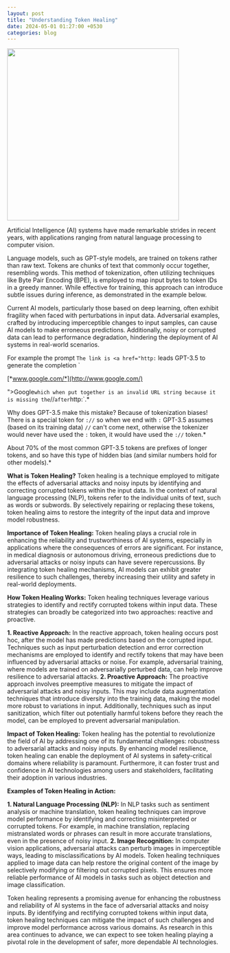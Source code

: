 ```yaml
---
layout: post
title: "Understanding Token Healing"
date: 2024-05-01 01:27:00 +0530
categories: blog
---
```

<img src="https://i.postimg.cc/fRbvYrGG/Token-Healing.webp" width="400">

Artificial Intelligence (AI) systems have made remarkable strides in recent years, with applications ranging from natural language processing to computer vision. 

Language models, such as GPT-style models, are trained on tokens rather than raw text. Tokens are chunks of text that commonly occur together, resembling words. This method of tokenization, often utilizing techniques like Byte Pair Encoding (BPE), is employed to map input bytes to token IDs in a greedy manner. While effective for training, this approach can introduce subtle issues during inference, as demonstrated in the example below.

Current AI models, particularly those based on deep learning, often exhibit fragility when faced with perturbations in input data. Adversarial examples, crafted by introducing imperceptible changes to input samples, can cause AI models to make erroneous predictions. Additionally, noisy or corrupted data can lead to performance degradation, hindering the deployment of AI systems in real-world scenarios.

For example the prompt `The link is <a href="http:` leads GPT-3.5 to generate the completion `

[*www.google.com/*](http://www.google.com/)

">Google</a>` which when put together is an invalid URL string because it is missing the `//` after `http:`.*

Why does GPT-3.5 make this mistake? Because of tokenization biases! There is a special token for `://` so when we end with `:` GPT-3.5 assumes (based on its training data) `//` can't come next, otherwise the tokenizer would never have used the `:` token, it would have used the `://` token.*

About 70% of the most common GPT-3.5 tokens are prefixes of longer tokens, and so have this type of hidden bias (and similar numbers hold for other models).*

**What is Token Healing?**
Token healing is a technique employed to mitigate the effects of adversarial attacks and noisy inputs by identifying and correcting corrupted tokens within the input data. In the context of natural language processing (NLP), tokens refer to the individual units of text, such as words or subwords. By selectively repairing or replacing these tokens, token healing aims to restore the integrity of the input data and improve model robustness.

**Importance of Token Healing:**
Token healing plays a crucial role in enhancing the reliability and trustworthiness of AI systems, especially in applications where the consequences of errors are significant. For instance, in medical diagnosis or autonomous driving, erroneous predictions due to adversarial attacks or noisy inputs can have severe repercussions. By integrating token healing mechanisms, AI models can exhibit greater resilience to such challenges, thereby increasing their utility and safety in real-world deployments.

**How Token Healing Works:**
Token healing techniques leverage various strategies to identify and rectify corrupted tokens within input data. These strategies can broadly be categorized into two approaches: reactive and proactive.

**1. Reactive Approach:**
In the reactive approach, token healing occurs post hoc, after the model has made predictions based on the corrupted input. Techniques such as input perturbation detection and error correction mechanisms are employed to identify and rectify tokens that may have been influenced by adversarial attacks or noise. For example, adversarial training, where models are trained on adversarially perturbed data, can help improve resilience to adversarial attacks.
**2. Proactive Approach:**
The proactive approach involves preemptive measures to mitigate the impact of adversarial attacks and noisy inputs. This may include data augmentation techniques that introduce diversity into the training data, making the model more robust to variations in input. Additionally, techniques such as input sanitization, which filter out potentially harmful tokens before they reach the model, can be employed to prevent adversarial manipulation.

**Impact of Token Healing:**
Token healing has the potential to revolutionize the field of AI by addressing one of its fundamental challenges: robustness to adversarial attacks and noisy inputs. By enhancing model resilience, token healing can enable the deployment of AI systems in safety-critical domains where reliability is paramount. Furthermore, it can foster trust and confidence in AI technologies among users and stakeholders, facilitating their adoption in various industries.

**Examples of Token Healing in Action:**

**1. Natural Language Processing (NLP):**
In NLP tasks such as sentiment analysis or machine translation, token healing techniques can improve model performance by identifying and correcting misinterpreted or corrupted tokens. For example, in machine translation, replacing mistranslated words or phrases can result in more accurate translations, even in the presence of noisy input.
**2. Image Recognition:**
In computer vision applications, adversarial attacks can perturb images in imperceptible ways, leading to misclassifications by AI models. Token healing techniques applied to image data can help restore the original content of the image by selectively modifying or filtering out corrupted pixels. This ensures more reliable performance of AI models in tasks such as object detection and image classification.

Token healing represents a promising avenue for enhancing the robustness and reliability of AI systems in the face of adversarial attacks and noisy inputs. By identifying and rectifying corrupted tokens within input data, token healing techniques can mitigate the impact of such challenges and improve model performance across various domains. As research in this area continues to advance, we can expect to see token healing playing a pivotal role in the development of safer, more dependable AI technologies.
